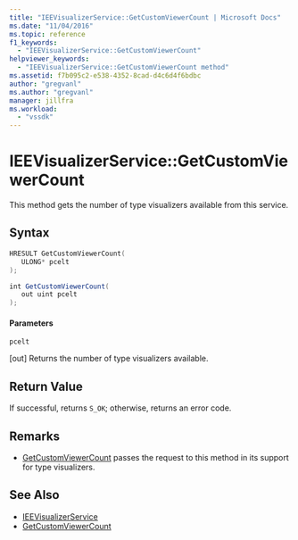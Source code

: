 ```yaml
---
title: "IEEVisualizerService::GetCustomViewerCount | Microsoft Docs"
ms.date: "11/04/2016"
ms.topic: reference
f1_keywords:
  - "IEEVisualizerService::GetCustomViewerCount"
helpviewer_keywords:
  - "IEEVisualizerService::GetCustomViewerCount method"
ms.assetid: f7b095c2-e538-4352-8cad-d4c6d4f6bdbc
author: "gregvanl"
ms.author: "gregvanl"
manager: jillfra
ms.workload:
  - "vssdk"
---
```

# IEEVisualizerService::GetCustomViewerCount
This method gets the number of type visualizers available from this service.

## Syntax

```cpp
HRESULT GetCustomViewerCount(
   ULONG* pcelt
);
```

```csharp
int GetCustomViewerCount(
   out uint pcelt
);
```

#### Parameters
 `pcelt`

 [out] Returns the number of type visualizers available.

## Return Value
 If successful, returns `S_OK`; otherwise, returns an error code.

## Remarks
- [GetCustomViewerCount](../../../extensibility/debugger/reference/idebugproperty3-getcustomviewercount.md) passes the request to this method in its support for type visualizers.

## See Also
- [IEEVisualizerService](../../../extensibility/debugger/reference/ieevisualizerservice.md)
- [GetCustomViewerCount](../../../extensibility/debugger/reference/idebugproperty3-getcustomviewercount.md)